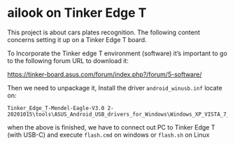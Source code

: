 # ailook on Tinker Edge T
This project is about cars plates recognition. The following content concerns setting it up on a Tinker Edge T board.


To Incorporate the Tinker edge T environment (software) it’s important to go to the following forum URL to download it:

 https://tinker-board.asus.com/forum/index.php?/forum/5-software/

Then we need to unpackage it, Install the driver `android_winusb.inf` locate on:

```
Tinker_Edge_T-Mendel-Eagle-V3.0 2-20201015\tools\ASUS_Android_USB_drivers_for_Windows\Windows_XP_VISTA_7_8_8.1\Android
```

when the above is finished, we have to connect out PC to Tinker Edge T (with USB-C) and execute `flash.cmd` on windows or `flash.sh` on Linux

